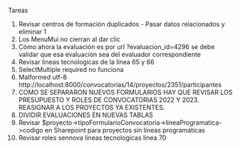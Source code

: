 Tareas

1. Revisar centros de formación duplicados - Pasar datos relacionados y eliminar 1
2. Los MenuMui no cierran al dar clic
4. Cómo ahora la evaluación es por url ?evaluacion_id=4296 se debe validar que esa evaluación sea del evaluador correspondiente
6. Revisar lineas tecnologicas de la línea 65 y 66
7. SelectMultiple required no funciona
10. Malformed utf-8 http://localhost:8000/convocatorias/14/proyectos/2351/participantes
11. COMO SE SEPARARON NUEVOS FORMULARIOS HAY QUE REVISAR LOS PRESUPUESTO Y ROLES DE CONVOCATORIAS 2022 Y 2023. REASIGNAR A LOS PROYECTOS YA EXISTENTES.
12. DIVIDIR EVALUACIONES EN NUEVAS TABLAS
13. Revisar $proyecto->tipoFormularioConvocatoria->lineaProgramatica->codigo en Sharepoint para proyectos sin líneas programáticas
14. Revisar roles sennova lineas tecnologicas línea 70

